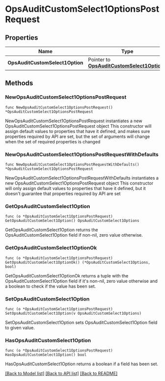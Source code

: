 # OpsAuditCustomSelect1OptionsPostRequest

## Properties

Name | Type | Description | Notes
------------ | ------------- | ------------- | -------------
**OpsAuditCustomSelect1Option** | Pointer to [**OpsAuditCustomSelect1Options**](OpsAuditCustomSelect1Options.md) |  | [optional] 

## Methods

### NewOpsAuditCustomSelect1OptionsPostRequest

`func NewOpsAuditCustomSelect1OptionsPostRequest() *OpsAuditCustomSelect1OptionsPostRequest`

NewOpsAuditCustomSelect1OptionsPostRequest instantiates a new OpsAuditCustomSelect1OptionsPostRequest object
This constructor will assign default values to properties that have it defined,
and makes sure properties required by API are set, but the set of arguments
will change when the set of required properties is changed

### NewOpsAuditCustomSelect1OptionsPostRequestWithDefaults

`func NewOpsAuditCustomSelect1OptionsPostRequestWithDefaults() *OpsAuditCustomSelect1OptionsPostRequest`

NewOpsAuditCustomSelect1OptionsPostRequestWithDefaults instantiates a new OpsAuditCustomSelect1OptionsPostRequest object
This constructor will only assign default values to properties that have it defined,
but it doesn't guarantee that properties required by API are set

### GetOpsAuditCustomSelect1Option

`func (o *OpsAuditCustomSelect1OptionsPostRequest) GetOpsAuditCustomSelect1Option() OpsAuditCustomSelect1Options`

GetOpsAuditCustomSelect1Option returns the OpsAuditCustomSelect1Option field if non-nil, zero value otherwise.

### GetOpsAuditCustomSelect1OptionOk

`func (o *OpsAuditCustomSelect1OptionsPostRequest) GetOpsAuditCustomSelect1OptionOk() (*OpsAuditCustomSelect1Options, bool)`

GetOpsAuditCustomSelect1OptionOk returns a tuple with the OpsAuditCustomSelect1Option field if it's non-nil, zero value otherwise
and a boolean to check if the value has been set.

### SetOpsAuditCustomSelect1Option

`func (o *OpsAuditCustomSelect1OptionsPostRequest) SetOpsAuditCustomSelect1Option(v OpsAuditCustomSelect1Options)`

SetOpsAuditCustomSelect1Option sets OpsAuditCustomSelect1Option field to given value.

### HasOpsAuditCustomSelect1Option

`func (o *OpsAuditCustomSelect1OptionsPostRequest) HasOpsAuditCustomSelect1Option() bool`

HasOpsAuditCustomSelect1Option returns a boolean if a field has been set.


[[Back to Model list]](../README.md#documentation-for-models) [[Back to API list]](../README.md#documentation-for-api-endpoints) [[Back to README]](../README.md)


